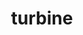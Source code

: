 ---
title: "turbine"
layout: cache
categories: [package, develop]
meta: {"versions": ["1.3.0"], "compilers": ["gcc@=11.1.0", "oneapi@=2023.0.0", "oneapi@=2023.1.0", "oneapi@=2023.2.0"], "oss": ["ubuntu20.04"], "platforms": ["linux"], "targets": ["ppc64le", "x86_64", "x86_64_v3"], "stacks": ["e4s", "e4s-oneapi", "e4s-power", "root"], "num_specs": 68, "num_specs_by_stack": {"root": 68, "e4s-power": 10, "e4s-oneapi": 15, "e4s": 6}}
spec_details: [{"hash": "wouuad62yt7pdosgsmi565s2crmcipk7", "compiler": "gcc@=11.1.0", "versions": ["1.3.0"], "os": "ubuntu20.04", "platform": "linux", "target": "ppc64le", "variants": ["build_system=autotools", "~hdf5", "~python", "~r"], "stacks": ["root"], "size": "-", "tarball": "https://binaries.spack.io/develop/build_cache/linux-ubuntu20.04-ppc64le/gcc-11.1.0/turbine-1.3.0/linux-ubuntu20.04-ppc64le-gcc-11.1.0-turbine-1.3.0-wouuad62yt7pdosgsmi565s2crmcipk7.spack"}, {"hash": "5jpeymltj4vdbojaobcfi5rnbeomtfd2", "compiler": "gcc@=11.1.0", "versions": ["1.3.0"], "os": "ubuntu20.04", "platform": "linux", "target": "ppc64le", "variants": ["build_system=autotools", "~hdf5", "~python", "~r"], "stacks": ["e4s-power", "root"], "size": "-", "tarball": "https://binaries.spack.io/develop/build_cache/linux-ubuntu20.04-ppc64le/gcc-11.1.0/turbine-1.3.0/linux-ubuntu20.04-ppc64le-gcc-11.1.0-turbine-1.3.0-5jpeymltj4vdbojaobcfi5rnbeomtfd2.spack"}, {"hash": "fdimvyuwwcvla5h5kkxtlg3lcmyfvnat", "compiler": "gcc@=11.1.0", "versions": ["1.3.0"], "os": "ubuntu20.04", "platform": "linux", "target": "ppc64le", "variants": ["build_system=autotools", "~hdf5", "~python", "~r"], "stacks": ["root"], "size": "-", "tarball": "https://binaries.spack.io/develop/build_cache/linux-ubuntu20.04-ppc64le/gcc-11.1.0/turbine-1.3.0/linux-ubuntu20.04-ppc64le-gcc-11.1.0-turbine-1.3.0-fdimvyuwwcvla5h5kkxtlg3lcmyfvnat.spack"}, {"hash": "rvpo7aaabc3ss42azgrr2ij6prvswc3f", "compiler": "gcc@=11.1.0", "versions": ["1.3.0"], "os": "ubuntu20.04", "platform": "linux", "target": "ppc64le", "variants": ["build_system=autotools", "~hdf5", "~python", "~r"], "stacks": ["root"], "size": "-", "tarball": "https://binaries.spack.io/develop/build_cache/linux-ubuntu20.04-ppc64le/gcc-11.1.0/turbine-1.3.0/linux-ubuntu20.04-ppc64le-gcc-11.1.0-turbine-1.3.0-rvpo7aaabc3ss42azgrr2ij6prvswc3f.spack"}, {"hash": "row6snnbn5s7rwqe3uiws6iij6k7vppm", "compiler": "gcc@=11.1.0", "versions": ["1.3.0"], "os": "ubuntu20.04", "platform": "linux", "target": "ppc64le", "variants": ["build_system=autotools", "~hdf5", "~python", "~r"], "stacks": ["root"], "size": "-", "tarball": "https://binaries.spack.io/develop/build_cache/linux-ubuntu20.04-ppc64le/gcc-11.1.0/turbine-1.3.0/linux-ubuntu20.04-ppc64le-gcc-11.1.0-turbine-1.3.0-row6snnbn5s7rwqe3uiws6iij6k7vppm.spack"}, {"hash": "lvjxl3hswkkfmf3y56lk42oamqiy2bhw", "compiler": "gcc@=11.1.0", "versions": ["1.3.0"], "os": "ubuntu20.04", "platform": "linux", "target": "ppc64le", "variants": ["build_system=autotools", "~hdf5", "~python", "~r"], "stacks": ["root"], "size": "-", "tarball": "https://binaries.spack.io/develop/build_cache/linux-ubuntu20.04-ppc64le/gcc-11.1.0/turbine-1.3.0/linux-ubuntu20.04-ppc64le-gcc-11.1.0-turbine-1.3.0-lvjxl3hswkkfmf3y56lk42oamqiy2bhw.spack"}, {"hash": "aooxedz3dy5vffm3m22fcfp6lmjak7oy", "compiler": "gcc@=11.1.0", "versions": ["1.3.0"], "os": "ubuntu20.04", "platform": "linux", "target": "ppc64le", "variants": ["build_system=autotools", "~hdf5", "~python", "~r"], "stacks": ["e4s-power", "root"], "size": "-", "tarball": "https://binaries.spack.io/develop/build_cache/linux-ubuntu20.04-ppc64le/gcc-11.1.0/turbine-1.3.0/linux-ubuntu20.04-ppc64le-gcc-11.1.0-turbine-1.3.0-aooxedz3dy5vffm3m22fcfp6lmjak7oy.spack"}, {"hash": "3scbzrm4rnfyss5mpa33zwukbp3qyhyo", "compiler": "gcc@=11.1.0", "versions": ["1.3.0"], "os": "ubuntu20.04", "platform": "linux", "target": "ppc64le", "variants": ["build_system=autotools", "~hdf5", "~python", "~r"], "stacks": ["e4s-power", "root"], "size": "-", "tarball": "https://binaries.spack.io/develop/build_cache/linux-ubuntu20.04-ppc64le/gcc-11.1.0/turbine-1.3.0/linux-ubuntu20.04-ppc64le-gcc-11.1.0-turbine-1.3.0-3scbzrm4rnfyss5mpa33zwukbp3qyhyo.spack"}, {"hash": "sgkwpgq5l67q2noleokbyrxqzzihpo2e", "compiler": "gcc@=11.1.0", "versions": ["1.3.0"], "os": "ubuntu20.04", "platform": "linux", "target": "ppc64le", "variants": ["build_system=autotools", "~hdf5", "~python", "~r"], "stacks": ["root"], "size": "-", "tarball": "https://binaries.spack.io/develop/build_cache/linux-ubuntu20.04-ppc64le/gcc-11.1.0/turbine-1.3.0/linux-ubuntu20.04-ppc64le-gcc-11.1.0-turbine-1.3.0-sgkwpgq5l67q2noleokbyrxqzzihpo2e.spack"}, {"hash": "ke2kgleonweksiibxvcf6qxyfgyxluhb", "compiler": "gcc@=11.1.0", "versions": ["1.3.0"], "os": "ubuntu20.04", "platform": "linux", "target": "ppc64le", "variants": ["build_system=autotools", "~hdf5", "~python", "~r"], "stacks": ["e4s-power", "root"], "size": "-", "tarball": "https://binaries.spack.io/develop/build_cache/linux-ubuntu20.04-ppc64le/gcc-11.1.0/turbine-1.3.0/linux-ubuntu20.04-ppc64le-gcc-11.1.0-turbine-1.3.0-ke2kgleonweksiibxvcf6qxyfgyxluhb.spack"}, {"hash": "7xd4kfgh43nyfphphacut2ipxq3adpoc", "compiler": "gcc@=11.1.0", "versions": ["1.3.0"], "os": "ubuntu20.04", "platform": "linux", "target": "ppc64le", "variants": ["build_system=autotools", "~hdf5", "~python", "~r"], "stacks": ["root"], "size": "-", "tarball": "https://binaries.spack.io/develop/build_cache/linux-ubuntu20.04-ppc64le/gcc-11.1.0/turbine-1.3.0/linux-ubuntu20.04-ppc64le-gcc-11.1.0-turbine-1.3.0-7xd4kfgh43nyfphphacut2ipxq3adpoc.spack"}, {"hash": "4aiann2t3jtz5agwkgnzho5t7fsyltmz", "compiler": "gcc@=11.1.0", "versions": ["1.3.0"], "os": "ubuntu20.04", "platform": "linux", "target": "ppc64le", "variants": ["build_system=autotools", "~hdf5", "~python", "~r"], "stacks": ["root"], "size": "-", "tarball": "https://binaries.spack.io/develop/build_cache/linux-ubuntu20.04-ppc64le/gcc-11.1.0/turbine-1.3.0/linux-ubuntu20.04-ppc64le-gcc-11.1.0-turbine-1.3.0-4aiann2t3jtz5agwkgnzho5t7fsyltmz.spack"}, {"hash": "rdpmomohwyc6rbxql2xkrusz4oe3bee3", "compiler": "gcc@=11.1.0", "versions": ["1.3.0"], "os": "ubuntu20.04", "platform": "linux", "target": "ppc64le", "variants": ["build_system=autotools", "~hdf5", "~python", "~r"], "stacks": ["root"], "size": "-", "tarball": "https://binaries.spack.io/develop/build_cache/linux-ubuntu20.04-ppc64le/gcc-11.1.0/turbine-1.3.0/linux-ubuntu20.04-ppc64le-gcc-11.1.0-turbine-1.3.0-rdpmomohwyc6rbxql2xkrusz4oe3bee3.spack"}, {"hash": "ths3s5yj2rditmsiz3ofsr6gbj6ujycu", "compiler": "gcc@=11.1.0", "versions": ["1.3.0"], "os": "ubuntu20.04", "platform": "linux", "target": "ppc64le", "variants": ["build_system=autotools", "~hdf5", "~python", "~r"], "stacks": ["e4s-power", "root"], "size": "-", "tarball": "https://binaries.spack.io/develop/build_cache/linux-ubuntu20.04-ppc64le/gcc-11.1.0/turbine-1.3.0/linux-ubuntu20.04-ppc64le-gcc-11.1.0-turbine-1.3.0-ths3s5yj2rditmsiz3ofsr6gbj6ujycu.spack"}, {"hash": "hab6cjy7oqg67bvehffizsblulbu422n", "compiler": "gcc@=11.1.0", "versions": ["1.3.0"], "os": "ubuntu20.04", "platform": "linux", "target": "ppc64le", "variants": ["build_system=autotools", "~hdf5", "~python", "~r"], "stacks": ["root"], "size": "-", "tarball": "https://binaries.spack.io/develop/build_cache/linux-ubuntu20.04-ppc64le/gcc-11.1.0/turbine-1.3.0/linux-ubuntu20.04-ppc64le-gcc-11.1.0-turbine-1.3.0-hab6cjy7oqg67bvehffizsblulbu422n.spack"}, {"hash": "edjwd37kqsw2yfpjggmbibcfqdqho2xl", "compiler": "gcc@=11.1.0", "versions": ["1.3.0"], "os": "ubuntu20.04", "platform": "linux", "target": "ppc64le", "variants": ["build_system=autotools", "~hdf5", "~python", "~r"], "stacks": ["root"], "size": "-", "tarball": "https://binaries.spack.io/develop/build_cache/linux-ubuntu20.04-ppc64le/gcc-11.1.0/turbine-1.3.0/linux-ubuntu20.04-ppc64le-gcc-11.1.0-turbine-1.3.0-edjwd37kqsw2yfpjggmbibcfqdqho2xl.spack"}, {"hash": "srqadcuopmbhqm7kmv4dxdsnchjvjfcn", "compiler": "gcc@=11.1.0", "versions": ["1.3.0"], "os": "ubuntu20.04", "platform": "linux", "target": "ppc64le", "variants": ["build_system=autotools", "~hdf5", "~python", "~r"], "stacks": ["e4s-power", "root"], "size": "-", "tarball": "https://binaries.spack.io/develop/build_cache/linux-ubuntu20.04-ppc64le/gcc-11.1.0/turbine-1.3.0/linux-ubuntu20.04-ppc64le-gcc-11.1.0-turbine-1.3.0-srqadcuopmbhqm7kmv4dxdsnchjvjfcn.spack"}, {"hash": "efzerybznwwxmrvidj333enthqzq7jsu", "compiler": "gcc@=11.1.0", "versions": ["1.3.0"], "os": "ubuntu20.04", "platform": "linux", "target": "ppc64le", "variants": ["build_system=autotools", "~hdf5", "~python", "~r"], "stacks": ["root"], "size": "-", "tarball": "https://binaries.spack.io/develop/build_cache/linux-ubuntu20.04-ppc64le/gcc-11.1.0/turbine-1.3.0/linux-ubuntu20.04-ppc64le-gcc-11.1.0-turbine-1.3.0-efzerybznwwxmrvidj333enthqzq7jsu.spack"}, {"hash": "7dup5jxitezmqsecdem33he2uxejnqpa", "compiler": "gcc@=11.1.0", "versions": ["1.3.0"], "os": "ubuntu20.04", "platform": "linux", "target": "ppc64le", "variants": ["build_system=autotools", "~hdf5", "~python", "~r"], "stacks": ["root"], "size": "-", "tarball": "https://binaries.spack.io/develop/build_cache/linux-ubuntu20.04-ppc64le/gcc-11.1.0/turbine-1.3.0/linux-ubuntu20.04-ppc64le-gcc-11.1.0-turbine-1.3.0-7dup5jxitezmqsecdem33he2uxejnqpa.spack"}, {"hash": "t5jrkgiey2pwndvir37rxtstmf6hpt7p", "compiler": "gcc@=11.1.0", "versions": ["1.3.0"], "os": "ubuntu20.04", "platform": "linux", "target": "ppc64le", "variants": ["build_system=autotools", "~hdf5", "~python", "~r"], "stacks": ["root"], "size": "-", "tarball": "https://binaries.spack.io/develop/build_cache/linux-ubuntu20.04-ppc64le/gcc-11.1.0/turbine-1.3.0/linux-ubuntu20.04-ppc64le-gcc-11.1.0-turbine-1.3.0-t5jrkgiey2pwndvir37rxtstmf6hpt7p.spack"}, {"hash": "bwqku5to64wtpctchutx4gmm2zt6pwdv", "compiler": "gcc@=11.1.0", "versions": ["1.3.0"], "os": "ubuntu20.04", "platform": "linux", "target": "ppc64le", "variants": ["build_system=autotools", "~hdf5", "~python", "~r"], "stacks": ["root"], "size": "-", "tarball": "https://binaries.spack.io/develop/build_cache/linux-ubuntu20.04-ppc64le/gcc-11.1.0/turbine-1.3.0/linux-ubuntu20.04-ppc64le-gcc-11.1.0-turbine-1.3.0-bwqku5to64wtpctchutx4gmm2zt6pwdv.spack"}, {"hash": "bcjy5ncxiy6zhzy6p5oiwdcmmjz7svps", "compiler": "gcc@=11.1.0", "versions": ["1.3.0"], "os": "ubuntu20.04", "platform": "linux", "target": "ppc64le", "variants": ["build_system=autotools", "~hdf5", "~python", "~r"], "stacks": ["e4s-power", "root"], "size": "-", "tarball": "https://binaries.spack.io/develop/build_cache/linux-ubuntu20.04-ppc64le/gcc-11.1.0/turbine-1.3.0/linux-ubuntu20.04-ppc64le-gcc-11.1.0-turbine-1.3.0-bcjy5ncxiy6zhzy6p5oiwdcmmjz7svps.spack"}, {"hash": "jhnz62336rnnaqw43qkm2yjihncqtmr2", "compiler": "gcc@=11.1.0", "versions": ["1.3.0"], "os": "ubuntu20.04", "platform": "linux", "target": "ppc64le", "variants": ["build_system=autotools", "~hdf5", "~python", "~r"], "stacks": ["root"], "size": "-", "tarball": "https://binaries.spack.io/develop/build_cache/linux-ubuntu20.04-ppc64le/gcc-11.1.0/turbine-1.3.0/linux-ubuntu20.04-ppc64le-gcc-11.1.0-turbine-1.3.0-jhnz62336rnnaqw43qkm2yjihncqtmr2.spack"}, {"hash": "5ywq7x3tlzdhuml33popga5gnq7ecqnh", "compiler": "gcc@=11.1.0", "versions": ["1.3.0"], "os": "ubuntu20.04", "platform": "linux", "target": "ppc64le", "variants": ["build_system=autotools", "~hdf5", "~python", "~r"], "stacks": ["e4s-power", "root"], "size": "-", "tarball": "https://binaries.spack.io/develop/build_cache/linux-ubuntu20.04-ppc64le/gcc-11.1.0/turbine-1.3.0/linux-ubuntu20.04-ppc64le-gcc-11.1.0-turbine-1.3.0-5ywq7x3tlzdhuml33popga5gnq7ecqnh.spack"}, {"hash": "rb2b5ei4jvjor5u647wv34fih6q6qjnn", "compiler": "gcc@=11.1.0", "versions": ["1.3.0"], "os": "ubuntu20.04", "platform": "linux", "target": "ppc64le", "variants": ["build_system=autotools", "~hdf5", "~python", "~r"], "stacks": ["root"], "size": "-", "tarball": "https://binaries.spack.io/develop/build_cache/linux-ubuntu20.04-ppc64le/gcc-11.1.0/turbine-1.3.0/linux-ubuntu20.04-ppc64le-gcc-11.1.0-turbine-1.3.0-rb2b5ei4jvjor5u647wv34fih6q6qjnn.spack"}, {"hash": "uo2ebdci54kbefrm4dm3ddkfmh5oxkes", "compiler": "gcc@=11.1.0", "versions": ["1.3.0"], "os": "ubuntu20.04", "platform": "linux", "target": "ppc64le", "variants": ["build_system=autotools", "~hdf5", "~python", "~r"], "stacks": ["e4s-power", "root"], "size": "-", "tarball": "https://binaries.spack.io/develop/build_cache/linux-ubuntu20.04-ppc64le/gcc-11.1.0/turbine-1.3.0/linux-ubuntu20.04-ppc64le-gcc-11.1.0-turbine-1.3.0-uo2ebdci54kbefrm4dm3ddkfmh5oxkes.spack"}, {"hash": "vyysm5k6256kw5w2ntcxd2wpq3bnv4l3", "compiler": "gcc@=11.1.0", "versions": ["1.3.0"], "os": "ubuntu20.04", "platform": "linux", "target": "ppc64le", "variants": ["build_system=autotools", "~hdf5", "~python", "~r"], "stacks": ["e4s-power", "root"], "size": "-", "tarball": "https://binaries.spack.io/develop/build_cache/linux-ubuntu20.04-ppc64le/gcc-11.1.0/turbine-1.3.0/linux-ubuntu20.04-ppc64le-gcc-11.1.0-turbine-1.3.0-vyysm5k6256kw5w2ntcxd2wpq3bnv4l3.spack"}, {"hash": "sjud5hrv3gswie32wpjcmymipqgkfqh3", "compiler": "gcc@=11.1.0", "versions": ["1.3.0"], "os": "ubuntu20.04", "platform": "linux", "target": "ppc64le", "variants": ["build_system=autotools", "~hdf5", "~python", "~r"], "stacks": ["root"], "size": "-", "tarball": "https://binaries.spack.io/develop/build_cache/linux-ubuntu20.04-ppc64le/gcc-11.1.0/turbine-1.3.0/linux-ubuntu20.04-ppc64le-gcc-11.1.0-turbine-1.3.0-sjud5hrv3gswie32wpjcmymipqgkfqh3.spack"}, {"hash": "alkhi5m2xpp5xvch6gsv2rdmq4yweybw", "compiler": "gcc@=11.1.0", "versions": ["1.3.0"], "os": "ubuntu20.04", "platform": "linux", "target": "ppc64le", "variants": ["build_system=autotools", "~hdf5", "~python", "~r"], "stacks": ["root"], "size": "-", "tarball": "https://binaries.spack.io/develop/build_cache/linux-ubuntu20.04-ppc64le/gcc-11.1.0/turbine-1.3.0/linux-ubuntu20.04-ppc64le-gcc-11.1.0-turbine-1.3.0-alkhi5m2xpp5xvch6gsv2rdmq4yweybw.spack"}, {"hash": "wwjnafom3pi6jvw35x5he7qkagsu5ib4", "compiler": "gcc@=11.1.0", "versions": ["1.3.0"], "os": "ubuntu20.04", "platform": "linux", "target": "ppc64le", "variants": ["build_system=autotools", "~hdf5", "~python", "~r"], "stacks": ["root"], "size": "-", "tarball": "https://binaries.spack.io/develop/build_cache/linux-ubuntu20.04-ppc64le/gcc-11.1.0/turbine-1.3.0/linux-ubuntu20.04-ppc64le-gcc-11.1.0-turbine-1.3.0-wwjnafom3pi6jvw35x5he7qkagsu5ib4.spack"}, {"hash": "a46zlrru46oxpr3wulxfoorvwxjcl4gc", "compiler": "gcc@=11.1.0", "versions": ["1.3.0"], "os": "ubuntu20.04", "platform": "linux", "target": "ppc64le", "variants": ["build_system=autotools", "~hdf5", "~python", "~r"], "stacks": ["root"], "size": "-", "tarball": "https://binaries.spack.io/develop/build_cache/linux-ubuntu20.04-ppc64le/gcc-11.1.0/turbine-1.3.0/linux-ubuntu20.04-ppc64le-gcc-11.1.0-turbine-1.3.0-a46zlrru46oxpr3wulxfoorvwxjcl4gc.spack"}, {"hash": "tbjak6ll2lp3jxl3swpdj5ycheii3enp", "compiler": "oneapi@=2023.0.0", "versions": ["1.3.0"], "os": "ubuntu20.04", "platform": "linux", "target": "x86_64", "variants": ["build_system=autotools", "~hdf5", "~python", "~r"], "stacks": ["root", "e4s-oneapi"], "size": "-", "tarball": "https://binaries.spack.io/develop/build_cache/linux-ubuntu20.04-x86_64/oneapi-2023.0.0/turbine-1.3.0/linux-ubuntu20.04-x86_64-oneapi-2023.0.0-turbine-1.3.0-tbjak6ll2lp3jxl3swpdj5ycheii3enp.spack"}, {"hash": "tn4z4etddch37gpmzjrtk2si5sxxw2lj", "compiler": "oneapi@=2023.0.0", "versions": ["1.3.0"], "os": "ubuntu20.04", "platform": "linux", "target": "x86_64", "variants": ["build_system=autotools", "~hdf5", "~python", "~r"], "stacks": ["root", "e4s-oneapi"], "size": "-", "tarball": "https://binaries.spack.io/develop/build_cache/linux-ubuntu20.04-x86_64/oneapi-2023.0.0/turbine-1.3.0/linux-ubuntu20.04-x86_64-oneapi-2023.0.0-turbine-1.3.0-tn4z4etddch37gpmzjrtk2si5sxxw2lj.spack"}, {"hash": "yjrzn5lid2h44h5yyqd4tbqrnsjwedhg", "compiler": "oneapi@=2023.0.0", "versions": ["1.3.0"], "os": "ubuntu20.04", "platform": "linux", "target": "x86_64", "variants": ["build_system=autotools", "~hdf5", "~python", "~r"], "stacks": ["root", "e4s-oneapi"], "size": "-", "tarball": "https://binaries.spack.io/develop/build_cache/linux-ubuntu20.04-x86_64/oneapi-2023.0.0/turbine-1.3.0/linux-ubuntu20.04-x86_64-oneapi-2023.0.0-turbine-1.3.0-yjrzn5lid2h44h5yyqd4tbqrnsjwedhg.spack"}, {"hash": "towfwzohza7pxchcambvmpu67vbpfqdg", "compiler": "oneapi@=2023.0.0", "versions": ["1.3.0"], "os": "ubuntu20.04", "platform": "linux", "target": "x86_64", "variants": ["build_system=autotools", "~hdf5", "~python", "~r"], "stacks": ["root", "e4s-oneapi"], "size": "-", "tarball": "https://binaries.spack.io/develop/build_cache/linux-ubuntu20.04-x86_64/oneapi-2023.0.0/turbine-1.3.0/linux-ubuntu20.04-x86_64-oneapi-2023.0.0-turbine-1.3.0-towfwzohza7pxchcambvmpu67vbpfqdg.spack"}, {"hash": "bdv4adchzi4f24vh5an67xuvjkauwprn", "compiler": "oneapi@=2023.1.0", "versions": ["1.3.0"], "os": "ubuntu20.04", "platform": "linux", "target": "x86_64", "variants": ["build_system=autotools", "~hdf5", "~python", "~r"], "stacks": ["root", "e4s-oneapi"], "size": "-", "tarball": "https://binaries.spack.io/develop/build_cache/linux-ubuntu20.04-x86_64/oneapi-2023.1.0/turbine-1.3.0/linux-ubuntu20.04-x86_64-oneapi-2023.1.0-turbine-1.3.0-bdv4adchzi4f24vh5an67xuvjkauwprn.spack"}, {"hash": "up5725mlhysuu3klr7wnmuaajnlcfzqa", "compiler": "oneapi@=2023.1.0", "versions": ["1.3.0"], "os": "ubuntu20.04", "platform": "linux", "target": "x86_64", "variants": ["build_system=autotools", "~hdf5", "~python", "~r"], "stacks": ["root", "e4s-oneapi"], "size": "-", "tarball": "https://binaries.spack.io/develop/build_cache/linux-ubuntu20.04-x86_64/oneapi-2023.1.0/turbine-1.3.0/linux-ubuntu20.04-x86_64-oneapi-2023.1.0-turbine-1.3.0-up5725mlhysuu3klr7wnmuaajnlcfzqa.spack"}, {"hash": "tbie5d7zebkpis4qvde3pvn5wpid2xqz", "compiler": "oneapi@=2023.2.0", "versions": ["1.3.0"], "os": "ubuntu20.04", "platform": "linux", "target": "x86_64", "variants": ["build_system=autotools", "~hdf5", "~python", "~r"], "stacks": ["root", "e4s-oneapi"], "size": "-", "tarball": "https://binaries.spack.io/develop/build_cache/linux-ubuntu20.04-x86_64/oneapi-2023.2.0/turbine-1.3.0/linux-ubuntu20.04-x86_64-oneapi-2023.2.0-turbine-1.3.0-tbie5d7zebkpis4qvde3pvn5wpid2xqz.spack"}, {"hash": "xvuit3wtrkkmguo7dwiwq7umojnv4i73", "compiler": "oneapi@=2023.2.0", "versions": ["1.3.0"], "os": "ubuntu20.04", "platform": "linux", "target": "x86_64", "variants": ["build_system=autotools", "~hdf5", "~python", "~r"], "stacks": ["root", "e4s-oneapi"], "size": "-", "tarball": "https://binaries.spack.io/develop/build_cache/linux-ubuntu20.04-x86_64/oneapi-2023.2.0/turbine-1.3.0/linux-ubuntu20.04-x86_64-oneapi-2023.2.0-turbine-1.3.0-xvuit3wtrkkmguo7dwiwq7umojnv4i73.spack"}, {"hash": "dpy4cdoxaymi2bhehwlluj7wgi5s3cd5", "compiler": "oneapi@=2023.2.0", "versions": ["1.3.0"], "os": "ubuntu20.04", "platform": "linux", "target": "x86_64", "variants": ["build_system=autotools", "~hdf5", "~python", "~r"], "stacks": ["root", "e4s-oneapi"], "size": "-", "tarball": "https://binaries.spack.io/develop/build_cache/linux-ubuntu20.04-x86_64/oneapi-2023.2.0/turbine-1.3.0/linux-ubuntu20.04-x86_64-oneapi-2023.2.0-turbine-1.3.0-dpy4cdoxaymi2bhehwlluj7wgi5s3cd5.spack"}, {"hash": "epxuxunybzpo4rs5lwmp35yxfuluaull", "compiler": "oneapi@=2023.2.0", "versions": ["1.3.0"], "os": "ubuntu20.04", "platform": "linux", "target": "x86_64", "variants": ["build_system=autotools", "~hdf5", "~python", "~r"], "stacks": ["root", "e4s-oneapi"], "size": "-", "tarball": "https://binaries.spack.io/develop/build_cache/linux-ubuntu20.04-x86_64/oneapi-2023.2.0/turbine-1.3.0/linux-ubuntu20.04-x86_64-oneapi-2023.2.0-turbine-1.3.0-epxuxunybzpo4rs5lwmp35yxfuluaull.spack"}, {"hash": "24vbqum43ogpds2btjmpjr7zgfl3kwhf", "compiler": "oneapi@=2023.2.0", "versions": ["1.3.0"], "os": "ubuntu20.04", "platform": "linux", "target": "x86_64", "variants": ["build_system=autotools", "~hdf5", "~python", "~r"], "stacks": ["root", "e4s-oneapi"], "size": "-", "tarball": "https://binaries.spack.io/develop/build_cache/linux-ubuntu20.04-x86_64/oneapi-2023.2.0/turbine-1.3.0/linux-ubuntu20.04-x86_64-oneapi-2023.2.0-turbine-1.3.0-24vbqum43ogpds2btjmpjr7zgfl3kwhf.spack"}, {"hash": "s4wabgjoa2u452jb4hyfqwet6f6hcetv", "compiler": "oneapi@=2023.2.0", "versions": ["1.3.0"], "os": "ubuntu20.04", "platform": "linux", "target": "x86_64", "variants": ["build_system=autotools", "~hdf5", "~python", "~r"], "stacks": ["root", "e4s-oneapi"], "size": "-", "tarball": "https://binaries.spack.io/develop/build_cache/linux-ubuntu20.04-x86_64/oneapi-2023.2.0/turbine-1.3.0/linux-ubuntu20.04-x86_64-oneapi-2023.2.0-turbine-1.3.0-s4wabgjoa2u452jb4hyfqwet6f6hcetv.spack"}, {"hash": "ljbqcblrekpopgcvfrrmbyd34ylkuo6o", "compiler": "oneapi@=2023.2.0", "versions": ["1.3.0"], "os": "ubuntu20.04", "platform": "linux", "target": "x86_64", "variants": ["build_system=autotools", "~hdf5", "~python", "~r"], "stacks": ["root", "e4s-oneapi"], "size": "-", "tarball": "https://binaries.spack.io/develop/build_cache/linux-ubuntu20.04-x86_64/oneapi-2023.2.0/turbine-1.3.0/linux-ubuntu20.04-x86_64-oneapi-2023.2.0-turbine-1.3.0-ljbqcblrekpopgcvfrrmbyd34ylkuo6o.spack"}, {"hash": "vvibuaf6hno33ohxt2venwm3xrlhmjof", "compiler": "oneapi@=2023.2.0", "versions": ["1.3.0"], "os": "ubuntu20.04", "platform": "linux", "target": "x86_64", "variants": ["build_system=autotools", "~hdf5", "~python", "~r"], "stacks": ["root", "e4s-oneapi"], "size": "-", "tarball": "https://binaries.spack.io/develop/build_cache/linux-ubuntu20.04-x86_64/oneapi-2023.2.0/turbine-1.3.0/linux-ubuntu20.04-x86_64-oneapi-2023.2.0-turbine-1.3.0-vvibuaf6hno33ohxt2venwm3xrlhmjof.spack"}, {"hash": "lomcdb5zde5m3haf3qg3n5jxnulrhap3", "compiler": "oneapi@=2023.2.0", "versions": ["1.3.0"], "os": "ubuntu20.04", "platform": "linux", "target": "x86_64", "variants": ["build_system=autotools", "~hdf5", "~python", "~r"], "stacks": ["root", "e4s-oneapi"], "size": "-", "tarball": "https://binaries.spack.io/develop/build_cache/linux-ubuntu20.04-x86_64/oneapi-2023.2.0/turbine-1.3.0/linux-ubuntu20.04-x86_64-oneapi-2023.2.0-turbine-1.3.0-lomcdb5zde5m3haf3qg3n5jxnulrhap3.spack"}, {"hash": "4qtgx6yykackpqsbzbbvexgvuwre3mez", "compiler": "gcc@=11.1.0", "versions": ["1.3.0"], "os": "ubuntu20.04", "platform": "linux", "target": "x86_64_v3", "variants": ["build_system=autotools", "~hdf5", "~python", "~r"], "stacks": ["root"], "size": "-", "tarball": "https://binaries.spack.io/develop/build_cache/linux-ubuntu20.04-x86_64_v3/gcc-11.1.0/turbine-1.3.0/linux-ubuntu20.04-x86_64_v3-gcc-11.1.0-turbine-1.3.0-4qtgx6yykackpqsbzbbvexgvuwre3mez.spack"}, {"hash": "mzje4er2vyh5to67tshqwugci6ytbyri", "compiler": "gcc@=11.1.0", "versions": ["1.3.0"], "os": "ubuntu20.04", "platform": "linux", "target": "x86_64_v3", "variants": ["build_system=autotools", "~hdf5", "~python", "~r"], "stacks": ["root"], "size": "-", "tarball": "https://binaries.spack.io/develop/build_cache/linux-ubuntu20.04-x86_64_v3/gcc-11.1.0/turbine-1.3.0/linux-ubuntu20.04-x86_64_v3-gcc-11.1.0-turbine-1.3.0-mzje4er2vyh5to67tshqwugci6ytbyri.spack"}, {"hash": "cegftebqdepq57mdktn55clik76hyy2i", "compiler": "gcc@=11.1.0", "versions": ["1.3.0"], "os": "ubuntu20.04", "platform": "linux", "target": "x86_64_v3", "variants": ["build_system=autotools", "~hdf5", "~python", "~r"], "stacks": ["root", "e4s"], "size": "-", "tarball": "https://binaries.spack.io/develop/build_cache/linux-ubuntu20.04-x86_64_v3/gcc-11.1.0/turbine-1.3.0/linux-ubuntu20.04-x86_64_v3-gcc-11.1.0-turbine-1.3.0-cegftebqdepq57mdktn55clik76hyy2i.spack"}, {"hash": "ficxggx2t6iyddfyozmhj3wywbt2kn2x", "compiler": "gcc@=11.1.0", "versions": ["1.3.0"], "os": "ubuntu20.04", "platform": "linux", "target": "x86_64_v3", "variants": ["build_system=autotools", "~hdf5", "~python", "~r"], "stacks": ["root", "e4s"], "size": "-", "tarball": "https://binaries.spack.io/develop/build_cache/linux-ubuntu20.04-x86_64_v3/gcc-11.1.0/turbine-1.3.0/linux-ubuntu20.04-x86_64_v3-gcc-11.1.0-turbine-1.3.0-ficxggx2t6iyddfyozmhj3wywbt2kn2x.spack"}, {"hash": "hidc6jvjptvtx2bg4fiy56uwt73olb6z", "compiler": "gcc@=11.1.0", "versions": ["1.3.0"], "os": "ubuntu20.04", "platform": "linux", "target": "x86_64_v3", "variants": ["build_system=autotools", "~hdf5", "~python", "~r"], "stacks": ["root", "e4s"], "size": "-", "tarball": "https://binaries.spack.io/develop/build_cache/linux-ubuntu20.04-x86_64_v3/gcc-11.1.0/turbine-1.3.0/linux-ubuntu20.04-x86_64_v3-gcc-11.1.0-turbine-1.3.0-hidc6jvjptvtx2bg4fiy56uwt73olb6z.spack"}, {"hash": "ppbmclxaukadumqm2c2f7rybwwwevztr", "compiler": "gcc@=11.1.0", "versions": ["1.3.0"], "os": "ubuntu20.04", "platform": "linux", "target": "x86_64_v3", "variants": ["build_system=autotools", "~hdf5", "~python", "~r"], "stacks": ["root"], "size": "-", "tarball": "https://binaries.spack.io/develop/build_cache/linux-ubuntu20.04-x86_64_v3/gcc-11.1.0/turbine-1.3.0/linux-ubuntu20.04-x86_64_v3-gcc-11.1.0-turbine-1.3.0-ppbmclxaukadumqm2c2f7rybwwwevztr.spack"}, {"hash": "jto6birrw7uuha7ncqgywxvxvigcn2ls", "compiler": "gcc@=11.1.0", "versions": ["1.3.0"], "os": "ubuntu20.04", "platform": "linux", "target": "x86_64_v3", "variants": ["build_system=autotools", "~hdf5", "~python", "~r"], "stacks": ["root"], "size": "-", "tarball": "https://binaries.spack.io/develop/build_cache/linux-ubuntu20.04-x86_64_v3/gcc-11.1.0/turbine-1.3.0/linux-ubuntu20.04-x86_64_v3-gcc-11.1.0-turbine-1.3.0-jto6birrw7uuha7ncqgywxvxvigcn2ls.spack"}, {"hash": "xtjcuoobdsc4ge6mmgw3zlto4xyudkwj", "compiler": "gcc@=11.1.0", "versions": ["1.3.0"], "os": "ubuntu20.04", "platform": "linux", "target": "x86_64_v3", "variants": ["build_system=autotools", "~hdf5", "~python", "~r"], "stacks": ["root"], "size": "-", "tarball": "https://binaries.spack.io/develop/build_cache/linux-ubuntu20.04-x86_64_v3/gcc-11.1.0/turbine-1.3.0/linux-ubuntu20.04-x86_64_v3-gcc-11.1.0-turbine-1.3.0-xtjcuoobdsc4ge6mmgw3zlto4xyudkwj.spack"}, {"hash": "6cvtystk3aagpcscngzpojmizz5sul7m", "compiler": "gcc@=11.1.0", "versions": ["1.3.0"], "os": "ubuntu20.04", "platform": "linux", "target": "x86_64_v3", "variants": ["build_system=autotools", "~hdf5", "~python", "~r"], "stacks": ["root"], "size": "-", "tarball": "https://binaries.spack.io/develop/build_cache/linux-ubuntu20.04-x86_64_v3/gcc-11.1.0/turbine-1.3.0/linux-ubuntu20.04-x86_64_v3-gcc-11.1.0-turbine-1.3.0-6cvtystk3aagpcscngzpojmizz5sul7m.spack"}, {"hash": "hy2vg2j3x4hptn7cmkmnpqhvzbae4cq7", "compiler": "gcc@=11.1.0", "versions": ["1.3.0"], "os": "ubuntu20.04", "platform": "linux", "target": "x86_64_v3", "variants": ["build_system=autotools", "~hdf5", "~python", "~r"], "stacks": ["root"], "size": "-", "tarball": "https://binaries.spack.io/develop/build_cache/linux-ubuntu20.04-x86_64_v3/gcc-11.1.0/turbine-1.3.0/linux-ubuntu20.04-x86_64_v3-gcc-11.1.0-turbine-1.3.0-hy2vg2j3x4hptn7cmkmnpqhvzbae4cq7.spack"}, {"hash": "5y2exwsqohymxwqykm6a6aj77ehqrcog", "compiler": "gcc@=11.1.0", "versions": ["1.3.0"], "os": "ubuntu20.04", "platform": "linux", "target": "x86_64_v3", "variants": ["build_system=autotools", "~hdf5", "~python", "~r"], "stacks": ["root", "e4s"], "size": "-", "tarball": "https://binaries.spack.io/develop/build_cache/linux-ubuntu20.04-x86_64_v3/gcc-11.1.0/turbine-1.3.0/linux-ubuntu20.04-x86_64_v3-gcc-11.1.0-turbine-1.3.0-5y2exwsqohymxwqykm6a6aj77ehqrcog.spack"}, {"hash": "obvtdukdzvzhaeg6xlrdtxyg6bp6xkuw", "compiler": "gcc@=11.1.0", "versions": ["1.3.0"], "os": "ubuntu20.04", "platform": "linux", "target": "x86_64_v3", "variants": ["build_system=autotools", "~hdf5", "~python", "~r"], "stacks": ["root"], "size": "-", "tarball": "https://binaries.spack.io/develop/build_cache/linux-ubuntu20.04-x86_64_v3/gcc-11.1.0/turbine-1.3.0/linux-ubuntu20.04-x86_64_v3-gcc-11.1.0-turbine-1.3.0-obvtdukdzvzhaeg6xlrdtxyg6bp6xkuw.spack"}, {"hash": "aoem67invxyujdntgkfunlqylei7wsov", "compiler": "gcc@=11.1.0", "versions": ["1.3.0"], "os": "ubuntu20.04", "platform": "linux", "target": "x86_64_v3", "variants": ["build_system=autotools", "~hdf5", "~python", "~r"], "stacks": ["root", "e4s"], "size": "-", "tarball": "https://binaries.spack.io/develop/build_cache/linux-ubuntu20.04-x86_64_v3/gcc-11.1.0/turbine-1.3.0/linux-ubuntu20.04-x86_64_v3-gcc-11.1.0-turbine-1.3.0-aoem67invxyujdntgkfunlqylei7wsov.spack"}, {"hash": "n6fqfcsyyuwrvlyq4ilszqzqgsnmsq4d", "compiler": "gcc@=11.1.0", "versions": ["1.3.0"], "os": "ubuntu20.04", "platform": "linux", "target": "x86_64_v3", "variants": ["build_system=autotools", "~hdf5", "~python", "~r"], "stacks": ["root"], "size": "-", "tarball": "https://binaries.spack.io/develop/build_cache/linux-ubuntu20.04-x86_64_v3/gcc-11.1.0/turbine-1.3.0/linux-ubuntu20.04-x86_64_v3-gcc-11.1.0-turbine-1.3.0-n6fqfcsyyuwrvlyq4ilszqzqgsnmsq4d.spack"}, {"hash": "nflc7kdzwpegidvzvnbreadt6l2odyfd", "compiler": "gcc@=11.1.0", "versions": ["1.3.0"], "os": "ubuntu20.04", "platform": "linux", "target": "x86_64_v3", "variants": ["build_system=autotools", "~hdf5", "~python", "~r"], "stacks": ["root", "e4s"], "size": "-", "tarball": "https://binaries.spack.io/develop/build_cache/linux-ubuntu20.04-x86_64_v3/gcc-11.1.0/turbine-1.3.0/linux-ubuntu20.04-x86_64_v3-gcc-11.1.0-turbine-1.3.0-nflc7kdzwpegidvzvnbreadt6l2odyfd.spack"}, {"hash": "vi6bwbdxavdy35zgxc3i5pihbtkb3l7s", "compiler": "gcc@=11.1.0", "versions": ["1.3.0"], "os": "ubuntu20.04", "platform": "linux", "target": "x86_64_v3", "variants": ["build_system=autotools", "~hdf5", "~python", "~r"], "stacks": ["root"], "size": "-", "tarball": "https://binaries.spack.io/develop/build_cache/linux-ubuntu20.04-x86_64_v3/gcc-11.1.0/turbine-1.3.0/linux-ubuntu20.04-x86_64_v3-gcc-11.1.0-turbine-1.3.0-vi6bwbdxavdy35zgxc3i5pihbtkb3l7s.spack"}, {"hash": "3b75xbnoytb2gzqjo2zczoruxhjnxri4", "compiler": "gcc@=11.1.0", "versions": ["1.3.0"], "os": "ubuntu20.04", "platform": "linux", "target": "x86_64_v3", "variants": ["build_system=autotools", "~hdf5", "~python", "~r"], "stacks": ["root"], "size": "-", "tarball": "https://binaries.spack.io/develop/build_cache/linux-ubuntu20.04-x86_64_v3/gcc-11.1.0/turbine-1.3.0/linux-ubuntu20.04-x86_64_v3-gcc-11.1.0-turbine-1.3.0-3b75xbnoytb2gzqjo2zczoruxhjnxri4.spack"}, {"hash": "renpzncsq6xyoact4leof3r4xtgdvkz2", "compiler": "gcc@=11.1.0", "versions": ["1.3.0"], "os": "ubuntu20.04", "platform": "linux", "target": "x86_64_v3", "variants": ["build_system=autotools", "~hdf5", "~python", "~r"], "stacks": ["root"], "size": "-", "tarball": "https://binaries.spack.io/develop/build_cache/linux-ubuntu20.04-x86_64_v3/gcc-11.1.0/turbine-1.3.0/linux-ubuntu20.04-x86_64_v3-gcc-11.1.0-turbine-1.3.0-renpzncsq6xyoact4leof3r4xtgdvkz2.spack"}, {"hash": "uyhfpxjps4jant22bxltq7ul6zdfwy72", "compiler": "gcc@=11.1.0", "versions": ["1.3.0"], "os": "ubuntu20.04", "platform": "linux", "target": "x86_64_v3", "variants": ["build_system=autotools", "~hdf5", "~python", "~r"], "stacks": ["root"], "size": "-", "tarball": "https://binaries.spack.io/develop/build_cache/linux-ubuntu20.04-x86_64_v3/gcc-11.1.0/turbine-1.3.0/linux-ubuntu20.04-x86_64_v3-gcc-11.1.0-turbine-1.3.0-uyhfpxjps4jant22bxltq7ul6zdfwy72.spack"}, {"hash": "qn5zfh5ywninkkirpcvvvogfziyunfs6", "compiler": "gcc@=11.1.0", "versions": ["1.3.0"], "os": "ubuntu20.04", "platform": "linux", "target": "x86_64_v3", "variants": ["build_system=autotools", "~hdf5", "~python", "~r"], "stacks": ["root"], "size": "-", "tarball": "https://binaries.spack.io/develop/build_cache/linux-ubuntu20.04-x86_64_v3/gcc-11.1.0/turbine-1.3.0/linux-ubuntu20.04-x86_64_v3-gcc-11.1.0-turbine-1.3.0-qn5zfh5ywninkkirpcvvvogfziyunfs6.spack"}, {"hash": "bqwikpfblnyfskay67vx7s3oe2tsxu4d", "compiler": "gcc@=11.1.0", "versions": ["1.3.0"], "os": "ubuntu20.04", "platform": "linux", "target": "x86_64_v3", "variants": ["build_system=autotools", "~hdf5", "~python", "~r"], "stacks": ["root"], "size": "-", "tarball": "https://binaries.spack.io/develop/build_cache/linux-ubuntu20.04-x86_64_v3/gcc-11.1.0/turbine-1.3.0/linux-ubuntu20.04-x86_64_v3-gcc-11.1.0-turbine-1.3.0-bqwikpfblnyfskay67vx7s3oe2tsxu4d.spack"}, {"hash": "kfnhxdf6ctvsny62hlnebhivndb2mpc7", "compiler": "gcc@=11.1.0", "versions": ["1.3.0"], "os": "ubuntu20.04", "platform": "linux", "target": "x86_64_v3", "variants": ["build_system=autotools", "~hdf5", "~python", "~r"], "stacks": ["root"], "size": "-", "tarball": "https://binaries.spack.io/develop/build_cache/linux-ubuntu20.04-x86_64_v3/gcc-11.1.0/turbine-1.3.0/linux-ubuntu20.04-x86_64_v3-gcc-11.1.0-turbine-1.3.0-kfnhxdf6ctvsny62hlnebhivndb2mpc7.spack"}]
---